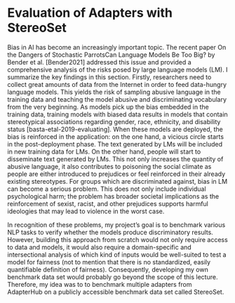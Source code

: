 # Evaluation of Adapters with StereoSet

Bias in AI has become an increasingly important topic. The recent paper On the Dangers of Stochastic ParrotsCan Language Models Be Too Big? by Bender et al. [Bender2021] addressed this issue and provided a
comprehensive analysis of the risks posed by large language models (LM). I summarize the key findings
in this section. Firstly, researchers need to collect great amounts of data from the Internet in order to feed
data-hungry language models. This yields the risk of sampling abusive language in the training data and
teaching the model abusive and discriminating vocabulary from the very beginning. As models pick up the bias
embedded in the training data, training models with biased data results in models that contain stereotypical
associations regarding gender, race, ethnicity, and disability status [basta-etal-2019-evaluating]. When these
models are deployed, the bias is reinforced in the application: on the one hand, a vicious circle starts in the
post-deployment phase. The text generated by LMs will be included in new training data for LMs. On the other
hand, people will start to disseminate text generated by LMs. This not only increases the quantity of abusive
language, it also contributes to poisoning the social climate as people are either introduced to prejudices or
feel reinforced in their already existing stereotypes. For groups which are discriminated against, bias in LM can
become a serious problem. This does not only include individual psychological harm; the problem has broader
societal implications as the reinforcement of sexist, racist, and other prejudices supports harmful ideologies
that may lead to violence in the worst case.


In recognition of these problems, my project’s goal is to benchmark various NLP tasks to verify whether the
models produce discriminatory results. However, building this approach from scratch would not only require
access to data and models, it would also require a domain-specific and intersectional analysis of which kind of
inputs would be well-suited to test a model for fairness (not to mention that there is no standardized, easily
quantifiable definition of fairness). Consequently, developing my own benchmark data set would probably go
beyond the scope of this lecture. Therefore, my idea was to to benchmark multiple adapters from AdapterHub
on a publicly accessible benchmark data set called StereoSet.


